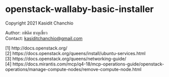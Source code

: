 # openstack-wallaby-basic-installer

Copyright 2021 Kasidit Chanchio 

Author: กษิดิศ ชาญเชี่ยว <br>
Contact: kasiditchanchio@gmail.com <br>

<p>
<p><p>
[1] http://docs.openstack.org/ <br>
[2] https://docs.openstack.org/queens/install/ubuntu-services.html <br>
[3] https://docs.openstack.org/queens/networking-guide/ <br>
[4] https://docs.mirantis.com/mcp/q4-18/mcp-operations-guide/openstack-operations/manage-compute-nodes/remove-compute-node.html <br>
